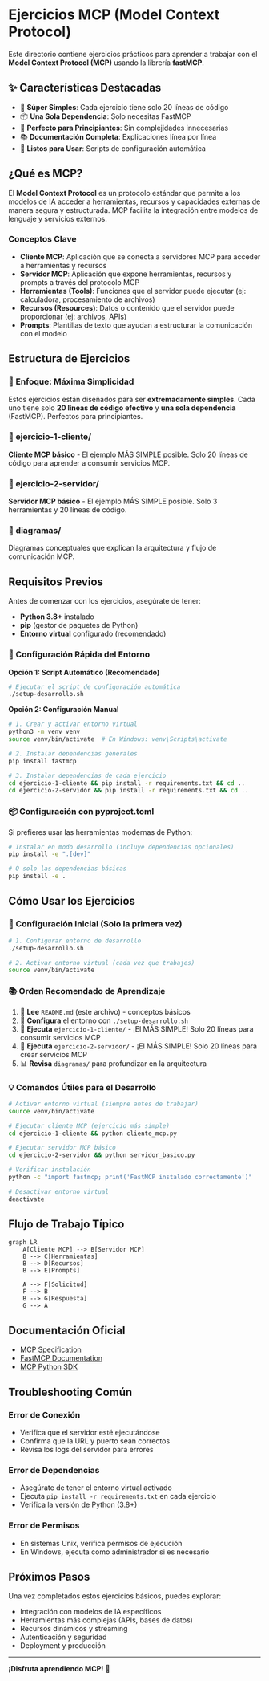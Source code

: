 # Ejercicios MCP (Model Context Protocol)

Este directorio contiene ejercicios prácticos para aprender a trabajar con el **Model Context Protocol (MCP)** usando la librería **fastMCP**.

## ✨ Características Destacadas

- 🚀 **Súper Simples**: Cada ejercicio tiene solo 20 líneas de código
- 📦 **Una Sola Dependencia**: Solo necesitas FastMCP
- 🎯 **Perfecto para Principiantes**: Sin complejidades innecesarias
- 📚 **Documentación Completa**: Explicaciones línea por línea
- 🔧 **Listos para Usar**: Scripts de configuración automática

## ¿Qué es MCP?

El **Model Context Protocol** es un protocolo estándar que permite a los modelos de IA acceder a herramientas, recursos y capacidades externas de manera segura y estructurada. MCP facilita la integración entre modelos de lenguaje y servicios externos.

### Conceptos Clave

- **Cliente MCP**: Aplicación que se conecta a servidores MCP para acceder a herramientas y recursos
- **Servidor MCP**: Aplicación que expone herramientas, recursos y prompts a través del protocolo MCP
- **Herramientas (Tools)**: Funciones que el servidor puede ejecutar (ej: calculadora, procesamiento de archivos)
- **Recursos (Resources)**: Datos o contenido que el servidor puede proporcionar (ej: archivos, APIs)
- **Prompts**: Plantillas de texto que ayudan a estructurar la comunicación con el modelo

## Estructura de Ejercicios

### 🎯 Enfoque: Máxima Simplicidad

Estos ejercicios están diseñados para ser **extremadamente simples**. Cada uno tiene solo **20 líneas de código efectivo** y **una sola dependencia** (FastMCP). Perfectos para principiantes.

### 📁 ejercicio-1-cliente/
**Cliente MCP básico** - El ejemplo MÁS SIMPLE posible. Solo 20 líneas de código para aprender a consumir servicios MCP.

### 📁 ejercicio-2-servidor/
**Servidor MCP básico** - El ejemplo MÁS SIMPLE posible. Solo 3 herramientas y 20 líneas de código.

### 📁 diagramas/
Diagramas conceptuales que explican la arquitectura y flujo de comunicación MCP.

## Requisitos Previos

Antes de comenzar con los ejercicios, asegúrate de tener:

- **Python 3.8+** instalado
- **pip** (gestor de paquetes de Python)
- **Entorno virtual** configurado (recomendado)

### 🚀 Configuración Rápida del Entorno

**Opción 1: Script Automático (Recomendado)**
```bash
# Ejecutar el script de configuración automática
./setup-desarrollo.sh
```

**Opción 2: Configuración Manual**
```bash
# 1. Crear y activar entorno virtual
python3 -m venv venv
source venv/bin/activate  # En Windows: venv\Scripts\activate

# 2. Instalar dependencias generales
pip install fastmcp

# 3. Instalar dependencias de cada ejercicio
cd ejercicio-1-cliente && pip install -r requirements.txt && cd ..
cd ejercicio-2-servidor && pip install -r requirements.txt && cd ..
```

### 📦 Configuración con pyproject.toml

Si prefieres usar las herramientas modernas de Python:

```bash
# Instalar en modo desarrollo (incluye dependencias opcionales)
pip install -e ".[dev]"

# O solo las dependencias básicas
pip install -e .
```

## Cómo Usar los Ejercicios

### 🔧 Configuración Inicial (Solo la primera vez)

```bash
# 1. Configurar entorno de desarrollo
./setup-desarrollo.sh

# 2. Activar entorno virtual (cada vez que trabajes)
source venv/bin/activate
```

### 📚 Orden Recomendado de Aprendizaje

1. 📖 **Lee** `README.md` (este archivo) - conceptos básicos
2. 🔧 **Configura** el entorno con `./setup-desarrollo.sh`
3. 🎯 **Ejecuta** `ejercicio-1-cliente/` - ¡El MÁS SIMPLE! Solo 20 líneas para consumir servicios MCP
4. 🔧 **Ejecuta** `ejercicio-2-servidor/` - ¡El MÁS SIMPLE! Solo 20 líneas para crear servicios MCP
5. 📊 **Revisa** `diagramas/` para profundizar en la arquitectura

### 💡 Comandos Útiles para el Desarrollo

```bash
# Activar entorno virtual (siempre antes de trabajar)
source venv/bin/activate

# Ejecutar cliente MCP (ejercicio más simple)
cd ejercicio-1-cliente && python cliente_mcp.py

# Ejecutar servidor MCP básico
cd ejercicio-2-servidor && python servidor_basico.py

# Verificar instalación
python -c "import fastmcp; print('FastMCP instalado correctamente')"

# Desactivar entorno virtual
deactivate
```

## Flujo de Trabajo Típico

```mermaid
graph LR
    A[Cliente MCP] --> B[Servidor MCP]
    B --> C[Herramientas]
    B --> D[Recursos]
    B --> E[Prompts]
    
    A --> F[Solicitud]
    F --> B
    B --> G[Respuesta]
    G --> A
```

## Documentación Oficial

- [MCP Specification](https://modelcontextprotocol.io/)
- [FastMCP Documentation](https://github.com/jlowin/fastmcp)
- [MCP Python SDK](https://github.com/modelcontextprotocol/python-sdk)

## Troubleshooting Común

### Error de Conexión
- Verifica que el servidor esté ejecutándose
- Confirma que la URL y puerto sean correctos
- Revisa los logs del servidor para errores

### Error de Dependencias
- Asegúrate de tener el entorno virtual activado
- Ejecuta `pip install -r requirements.txt` en cada ejercicio
- Verifica la versión de Python (3.8+)

### Error de Permisos
- En sistemas Unix, verifica permisos de ejecución
- En Windows, ejecuta como administrador si es necesario

## Próximos Pasos

Una vez completados estos ejercicios básicos, puedes explorar:

- Integración con modelos de IA específicos
- Herramientas más complejas (APIs, bases de datos)
- Recursos dinámicos y streaming
- Autenticación y seguridad
- Deployment y producción

---

**¡Disfruta aprendiendo MCP!** 🚀
